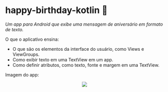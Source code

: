 # happy-birthday-kotlin 🎂

*Um app para Android que exibe uma mensagem de aniversário em formato de texto.*

O que o aplicativo ensina:
- O que são os elementos da interface do usuário, como Views e ViewGroups.
- Como exibir texto em uma TextView em um app.
- Como definir atributos, como texto, fonte e margem em uma TextView.

Imagem do app:
<div align="center">
<img src="https://user-images.githubusercontent.com/1547002/184558831-32de970e-6dd7-48c4-b0db-cf02abbc2e99.png">
</div>

